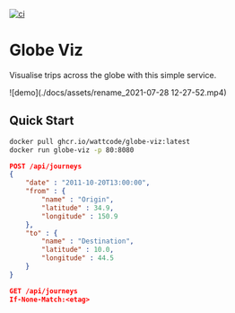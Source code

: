 [![ci](https://github.com/wattcode/shipments-viz/actions/workflows/github-build.yml/badge.svg?branch=main)](https://github.com/wattcode/shipments-viz/actions/workflows/github-build.yml)

# Globe Viz

Visualise trips across the globe with this simple service.

![demo](./docs/assets/rename_2021-07-28 12-27-52.mp4)

## Quick Start

```sh
docker pull ghcr.io/wattcode/globe-viz:latest
docker run globe-viz -p 80:8080
```

```json
POST /api/journeys
{
    "date" : "2011-10-20T13:00:00",
    "from" : {
        "name" : "Origin",
        "latitude" : 34.9,
        "longitude" : 150.9
    },
    "to" : {
        "name" : "Destination",
        "latitude" : 10.0,
        "longitude" : 44.5
    }
}
```

```json
GET /api/journeys
If-None-Match:<etag>
```